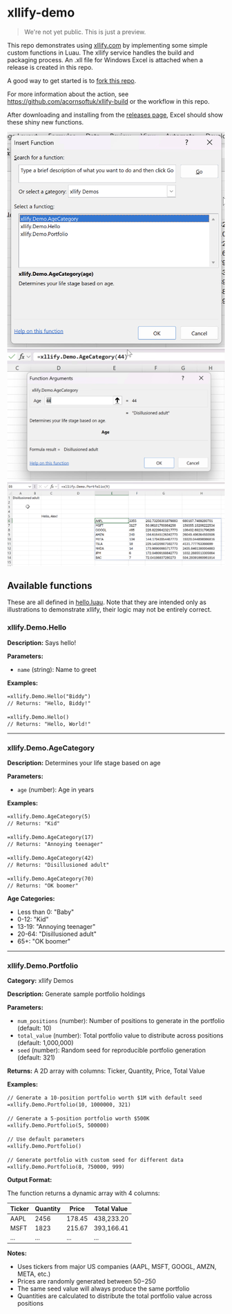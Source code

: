# xllify-demo

> We're not yet public. This is just a preview.

This repo demonstrates using [xllify.com](https://xllify.com) by implementing some simple custom functions in Luau. The xllify service handles the build and packaging process. An .xll file for Windows Excel is attached when a release is created in this repo.

A good way to get started is to [fork this repo](https://github.com/acornsoftuk/xllify-demo/fork).

For more information about the action, see https://github.com/acornsoftuk/xllify-build or the workflow in this repo.

After downloading and installing from the [releases page](https://github.com/acornsoftuk/xllify-demo/releases/latest), Excel should show these shiny new functions.

![Insert function](./screenshots/insert.png)
![Function preview](./screenshots/preview.png)
![All](./screenshots/all.png)

## Available functions

These are all defined in [hello.luau](./hello.luau). Note that they are intended only as illustrations to demonstrate xllify, their logic may not be entirely correct.

### xllify.Demo.Hello

**Description:** Says hello!

**Parameters:**

- `name` (string): Name to greet

**Examples:**

```excel
=xllify.Demo.Hello("Biddy")
// Returns: "Hello, Biddy!"

=xllify.Demo.Hello()
// Returns: "Hello, World!"
```

---

### xllify.Demo.AgeCategory

**Description:** Determines your life stage based on age

**Parameters:**

- `age` (number): Age in years

**Examples:**

```excel
=xllify.Demo.AgeCategory(5)
// Returns: "Kid"

=xllify.Demo.AgeCategory(17)
// Returns: "Annoying teenager"

=xllify.Demo.AgeCategory(42)
// Returns: "Disillusioned adult"

=xllify.Demo.AgeCategory(70)
// Returns: "OK boomer"
```

**Age Categories:**

- Less than 0: "Baby"
- 0-12: "Kid"
- 13-19: "Annoying teenager"
- 20-64: "Disillusioned adult"
- 65+: "OK boomer"

---

### xllify.Demo.Portfolio

**Category:** xllify Demos

**Description:** Generate sample portfolio holdings

**Parameters:**

- `num_positions` (number): Number of positions to generate in the portfolio (default: 10)
- `total_value` (number): Total portfolio value to distribute across positions (default: 1,000,000)
- `seed` (number): Random seed for reproducible portfolio generation (default: 321)

**Returns:** A 2D array with columns: Ticker, Quantity, Price, Total Value

**Examples:**

```excel
// Generate a 10-position portfolio worth $1M with default seed
=xllify.Demo.Portfolio(10, 1000000, 321)

// Generate a 5-position portfolio worth $500K
=xllify.Demo.Portfolio(5, 500000)

// Use default parameters
=xllify.Demo.Portfolio()

// Generate portfolio with custom seed for different data
=xllify.Demo.Portfolio(8, 750000, 999)
```

**Output Format:**

The function returns a dynamic array with 4 columns:

| Ticker | Quantity | Price  | Total Value |
| ------ | -------- | ------ | ----------- |
| AAPL   | 2456     | 178.45 | 438,233.20  |
| MSFT   | 1823     | 215.67 | 393,166.41  |
| ...    | ...      | ...    | ...         |

**Notes:**

- Uses tickers from major US companies (AAPL, MSFT, GOOGL, AMZN, META, etc.)
- Prices are randomly generated between $50-$250
- The same seed value will always produce the same portfolio
- Quantities are calculated to distribute the total portfolio value across positions

